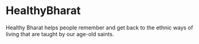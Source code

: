 # HealthyBharat
 Healthy Bharat helps people remember and get back to the ethnic ways of living that are taught by our age-old saints.
